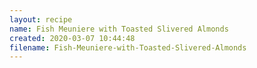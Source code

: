 ```yaml
---
layout: recipe
name: Fish Meuniere with Toasted Slivered Almonds
created: 2020-03-07 10:44:48
filename: Fish-Meuniere-with-Toasted-Slivered-Almonds
---
```


